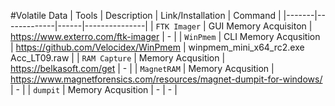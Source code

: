#Volatile Data
| Tools | Description | Link/Installation | Command |
|-------|-------------|------|---------------|
| `FTK Imager` | GUI Memory Acquisiton | https://www.exterro.com/ftk-imager | - |
| `WinPmem` | CLI Memory Acqusition | https://github.com/Velocidex/WinPmem | winpmem_mini_x64_rc2.exe Acc_LT09.raw |
| `RAM Capture` | Memory Acqusition | https://belkasoft.com/get | - |
| `MagnetRAM` | Memory Acqusition | https://www.magnetforensics.com/resources/magnet-dumpit-for-windows/ | - |
| `dumpit` | Memory Acqusition | - | - |
